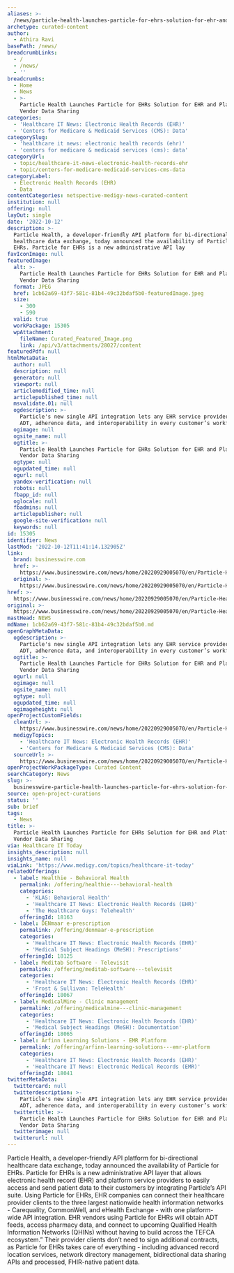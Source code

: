 ```yaml
---
aliases: >-
  /news/particle-health-launches-particle-for-ehrs-solution-for-ehr-and-platform-vendor-data-sharing
archetype: curated-content
author:
  - Athira Ravi
basePath: /news/
breadcrumbLinks:
  - /
  - /news/
  - ''
breadcrumbs:
  - Home
  - News
  - >-
    Particle Health Launches Particle for EHRs Solution for EHR and Platform
    Vendor Data Sharing
categories:
  - 'Healthcare IT News: Electronic Health Records (EHR)'
  - 'Centers for Medicare & Medicaid Services (CMS): Data'
categorySlug:
  - 'healthcare it news: electronic health records (ehr)'
  - 'centers for medicare & medicaid services (cms): data'
categoryUrl:
  - topic/healthcare-it-news-electronic-health-records-ehr
  - topic/centers-for-medicare-medicaid-services-cms-data
categoryLabel:
  - Electronic Health Records (EHR)
  - Data
contentCategories: netspective-medigy-news-curated-content
institution: null
offering: null
layOut: single
date: '2022-10-12'
description: >-
  Particle Health, a developer-friendly API platform for bi-directional
  healthcare data exchange, today announced the availability of Particle for
  EHRs. Particle for EHRs is a new administrative API lay
favIconImage: null
featuredImage:
  alt: >-
    Particle Health Launches Particle for EHRs Solution for EHR and Platform
    Vendor Data Sharing
  format: JPEG
  href: 1cb62a69-43f7-581c-81b4-49c32bdaf5b0-featuredImage.jpeg
  size:
    - 300
    - 590
  valid: true
  workPackage: 15305
  wpAttachment:
    fileName: Curated_Featured_Image.png
    link: /api/v3/attachments/28027/content
featuredPdf: null
htmlMetaData:
  author: null
  description: null
  generator: null
  viewport: null
  articlemodified_time: null
  articlepublished_time: null
  msvalidate.01: null
  ogdescription: >-
    Particle's new single API integration lets any EHR service provider enable
    ADT, adherence data, and interoperability in every customer’s workflow.
  ogimage: null
  ogsite_name: null
  ogtitle: >-
    Particle Health Launches Particle for EHRs Solution for EHR and Platform
    Vendor Data Sharing
  ogtype: null
  ogupdated_time: null
  ogurl: null
  yandex-verification: null
  robots: null
  fbapp_id: null
  oglocale: null
  fbadmins: null
  articlepublisher: null
  google-site-verification: null
  keywords: null
id: 15305
identifier: News
lastMod: '2022-10-12T11:41:14.132905Z'
link:
  brand: businesswire.com
  href: >-
    https://www.businesswire.com/news/home/20220929005070/en/Particle-Health-Launches-Particle-for-EHRs-Solution-for-EHR-and-Platform-Vendor-Data-Sharing
  original: >-
    https://www.businesswire.com/news/home/20220929005070/en/Particle-Health-Launches-Particle-for-EHRs-Solution-for-EHR-and-Platform-Vendor-Data-Sharing
href: >-
  https://www.businesswire.com/news/home/20220929005070/en/Particle-Health-Launches-Particle-for-EHRs-Solution-for-EHR-and-Platform-Vendor-Data-Sharing
original: >-
  https://www.businesswire.com/news/home/20220929005070/en/Particle-Health-Launches-Particle-for-EHRs-Solution-for-EHR-and-Platform-Vendor-Data-Sharing
mastHead: NEWS
mdName: 1cb62a69-43f7-581c-81b4-49c32bdaf5b0.md
openGraphMetaData:
  ogdescription: >-
    Particle's new single API integration lets any EHR service provider enable
    ADT, adherence data, and interoperability in every customer’s workflow.
  ogtitle: >-
    Particle Health Launches Particle for EHRs Solution for EHR and Platform
    Vendor Data Sharing
  ogurl: null
  ogimage: null
  ogsite_name: null
  ogtype: null
  ogupdated_time: null
  ogimageheight: null
openProjectCustomFields:
  cleanUrl: >-
    https://www.businesswire.com/news/home/20220929005070/en/Particle-Health-Launches-Particle-for-EHRs-Solution-for-EHR-and-Platform-Vendor-Data-Sharing
  medigyTopics:
    - 'Healthcare IT News: Electronic Health Records (EHR)'
    - 'Centers for Medicare & Medicaid Services (CMS): Data'
  sourceUrl: >-
    https://www.businesswire.com/news/home/20220929005070/en/Particle-Health-Launches-Particle-for-EHRs-Solution-for-EHR-and-Platform-Vendor-Data-Sharing
openProjectWorkPackageType: Curated Content
searchCategory: News
slug: >-
  businesswire-particle-health-launches-particle-for-ehrs-solution-for-ehr-and-platform-vendor-data-sharing
source: open-project-curations
status: ''
sub: brief
tags:
  - News
title: >-
  Particle Health Launches Particle for EHRs Solution for EHR and Platform
  Vendor Data Sharing
via: Healthcare IT Today
insights_description: null
insights_name: null
viaLink: 'https://www.medigy.com/topics/healthcare-it-today'
relatedOfferings:
  - label: Healthie - Behavioral Health
    permalink: /offering/healthie---behavioral-health
    categories:
      - 'KLAS: Behavioral Health'
      - 'Healthcare IT News: Electronic Health Records (EHR)'
      - 'The Healthcare Guys: Telehealth'
    offeringId: 18163
  - label: DENmaar e-prescription
    permalink: /offering/denmaar-e-prescription
    categories:
      - 'Healthcare IT News: Electronic Health Records (EHR)'
      - 'Medical Subject Headings (MeSH): Prescriptions'
    offeringId: 18125
  - label: Meditab Software - Televisit
    permalink: /offering/meditab-software---televisit
    categories:
      - 'Healthcare IT News: Electronic Health Records (EHR)'
      - 'Frost & Sullivan: TeleHealth'
    offeringId: 18067
  - label: MedicalMine - Clinic management
    permalink: /offering/medicalmine---clinic-management
    categories:
      - 'Healthcare IT News: Electronic Health Records (EHR)'
      - 'Medical Subject Headings (MeSH): Documentation'
    offeringId: 18065
  - label: Arfinn Learning Solutions - EMR Platform
    permalink: /offering/arfinn-learning-solutions---emr-platform
    categories:
      - 'Healthcare IT News: Electronic Health Records (EHR)'
      - 'Healthcare IT News: Electronic Medical Records (EMR)'
    offeringId: 18041
twitterMetaData:
  twittercard: null
  twitterdescription: >-
    Particle's new single API integration lets any EHR service provider enable
    ADT, adherence data, and interoperability in every customer’s workflow.
  twittertitle: >-
    Particle Health Launches Particle for EHRs Solution for EHR and Platform
    Vendor Data Sharing
  twitterimage: null
  twitterurl: null
---
```

<p>Particle Health, a developer-friendly API platform for bi-directional healthcare data exchange, today announced the availability of Particle for EHRs. Particle for EHRs is a new administrative API layer that allows electronic health record (EHR) and platform service providers to easily access and send patient data to their customers by integrating Particle’s API suite. Using Particle for EHRs, EHR companies can connect their healthcare provider clients to the three largest nationwide health information networks - Carequality, CommonWell, and eHealth Exchange - with one platform-wide API integration.
EHR vendors using Particle for EHRs will obtain ADT feeds, access pharmacy data, and connect to upcoming Qualified Health Information Networks (QHINs) without having to build across the TEFCA ecosystem.”
Their provider clients don’t need to sign additional contracts, as Particle for EHRs takes care of everything - including advanced record location services, network directory management, bidirectional data sharing APIs and processed, FHIR-native patient data.</p>